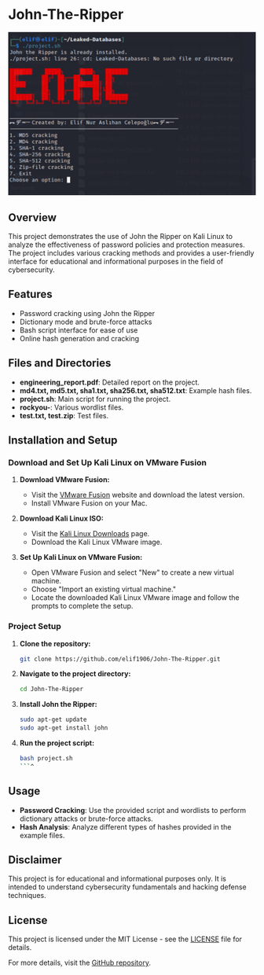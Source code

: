 # John-The-Ripper


![john the ripper](png.png)

## Overview
This project demonstrates the use of John the Ripper on Kali Linux to analyze the effectiveness of password policies and protection measures. The project includes various cracking methods and provides a user-friendly interface for educational and informational purposes in the field of cybersecurity.

## Features
- Password cracking using John the Ripper
- Dictionary mode and brute-force attacks
- Bash script interface for ease of use
- Online hash generation and cracking

## Files and Directories
- **engineering_report.pdf**: Detailed report on the project.
- **md4.txt, md5.txt, sha1.txt, sha256.txt, sha512.txt**: Example hash files.
- **project.sh**: Main script for running the project.
- **rockyou-**: Various wordlist files.
- **test.txt, test.zip**: Test files.

## Installation and Setup

### Download and Set Up Kali Linux on VMware Fusion
1. **Download VMware Fusion:**
    - Visit the [VMware Fusion](https://www.vmware.com/products/fusion.html) website and download the latest version.
    - Install VMware Fusion on your Mac.

2. **Download Kali Linux ISO:**
    - Visit the [Kali Linux Downloads](https://www.kali.org/get-kali/#kali-virtual-machines) page.
    - Download the Kali Linux VMware image.

3. **Set Up Kali Linux on VMware Fusion:**
    - Open VMware Fusion and select "New" to create a new virtual machine.
    - Choose "Import an existing virtual machine."
    - Locate the downloaded Kali Linux VMware image and follow the prompts to complete the setup.

### Project Setup
1. **Clone the repository:**
    ```sh
    git clone https://github.com/elif1906/John-The-Ripper.git
    ```
2. **Navigate to the project directory:**
    ```sh
    cd John-The-Ripper
    ```
3. **Install John the Ripper:**
    ```sh
    sudo apt-get update
    sudo apt-get install john
    ```
4. **Run the project script:**
    ```sh
    bash project.sh
    ```^

## Usage
- **Password Cracking**: Use the provided script and wordlists to perform dictionary attacks or brute-force attacks.
- **Hash Analysis**: Analyze different types of hashes provided in the example files.

## Disclaimer
This project is for educational and informational purposes only. It is intended to understand cybersecurity fundamentals and hacking defense techniques.

## License
This project is licensed under the MIT License - see the [LICENSE](LICENSE) file for details.

For more details, visit the [GitHub repository](https://github.com/elif1906/John-The-Ripper).
